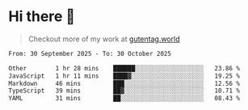 # Hi there 👋

> Checkout more of my work at [gutentag.world](https://www.gutentag.world)

<!--
**samgutentag/samgutentag** is a ✨ _special_ ✨ repository because its `README.md` (this file) appears on your GitHub profile.

Here are some ideas to get you started:

- 🔭 I’m currently working on ...
- 🌱 I’m currently learning ...
- 👯 I’m looking to collaborate on ...
- 🤔 I’m looking for help with ...
- 💬 Ask me about ...
- 📫 How to reach me: ...
- 😄 Pronouns: ...
- ⚡ Fun fact: ...
-->

<!-- https://github.com/marketplace/actions/profile-readme-development-stats -->
<!--START_SECTION:waka-->

```txt
From: 30 September 2025 - To: 30 October 2025

Other        1 hr 28 mins    ██████░░░░░░░░░░░░░░░░░░░   23.86 %
JavaScript   1 hr 11 mins    ████▓░░░░░░░░░░░░░░░░░░░░   19.25 %
Markdown     46 mins         ███░░░░░░░░░░░░░░░░░░░░░░   12.56 %
TypeScript   39 mins         ██▓░░░░░░░░░░░░░░░░░░░░░░   10.71 %
YAML         31 mins         ██░░░░░░░░░░░░░░░░░░░░░░░   08.43 %
```

<!--END_SECTION:waka-->
